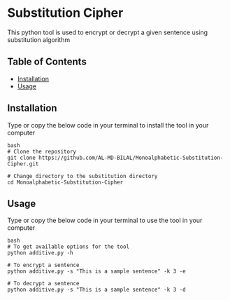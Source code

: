 # Substitution Cipher

This python tool is used to encrypt or decrypt a given sentence using substitution algorithm

## Table of Contents

- [Installation](#installation)
- [Usage](#usage)

## Installation

Type or copy the below code in your terminal to install the tool in your computer 
```
bash
# Clone the repository
git clone https://github.com/AL-MD-BILAL/Monoalphabetic-Substitution-Cipher.git

# Change directory to the substitution directory
cd Monoalphabetic-Substitution-Cipher
```
## Usage

Type or copy the below code in your terminal to use the tool in your computer
```
bash
# To get available options for the tool
python additive.py -h 

# To encrypt a sentence 
python additive.py -s "This is a sample sentence" -k 3 -e

# To decrypt a sentence 
python additive.py -s "This is a sample sentence" -k 3 -d
```